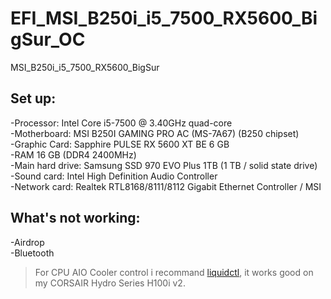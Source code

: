 # EFI_MSI_B250i_i5_7500_RX5600_BigSur_OC
 MSI_B250i_i5_7500_RX5600_BigSur

## **Set up:**
   
   -Processor: Intel Core i5-7500 @ 3.40GHz quad-core  
   -Motherboard: MSI B250I GAMING PRO AC (MS-7A67) (B250 chipset)  
   -Graphic Card: Sapphire PULSE RX 5600 XT BE 6 GB  
   -RAM 16 GB (DDR4 2400MHz)  
   -Main hard drive: Samsung SSD 970 EVO Plus 1TB (1 TB / solid state drive)  
   -Sound card: Intel High Definition Audio Controller  
   -Network card: Realtek RTL8168/8111/8112 Gigabit Ethernet Controller / MSI  
   
   
## **What's not working:**
   
   -Airdrop  
   -Bluetooth  
   
>For CPU AIO Cooler control i recommand [liquidctl](https://github.com/jonasmalacofilho/liquidctl), it works good on my CORSAIR Hydro Series H100i v2.

